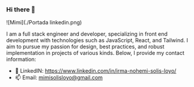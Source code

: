 ### Hi there 👋
![Mimi](./Portada linkedin.png)

I am a full stack engineer and developer, specializing in front end development with technologies such as JavaScript, React, and Tailwind. I aim to pursue my passion for design, best practices, and robust implementation in projects of various kinds. Below, I provide my contact information:

- 💬 LinkedIN: https://www.linkedin.com/in/irma-nohemi-solis-loyo/
- 📫 Email: mimisolisloyo@gmail.com



